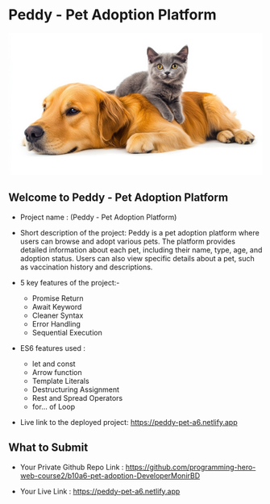 # Peddy - Pet Adoption Platform
<img class="w-full object-cover" src="./images/pet.webp" alt="img" />

## Welcome to Peddy - Pet Adoption Platform

-   Project name : (Peddy - Pet Adoption Platform)

-   Short description of the project: Peddy is a pet adoption platform where users can browse and adopt various pets. The platform provides detailed information about each pet, including their name,
    type, age, and adoption status. Users can also view specific details about a pet, such as vaccination history and descriptions.

-   5 key features of the project:-

    -   Promise Return
    -   Await Keyword
    -   Cleaner Syntax
    -   Error Handling
    -   Sequential Execution

-   ES6 features used :

    -   let and const
    -   Arrow function
    -   Template Literals
    -   Destructuring Assignment
    -   Rest and Spread Operators
    -   for... of Loop

-   Live link to the deployed project: https://peddy-pet-a6.netlify.app

## What to Submit

-   Your Private Github Repo Link : https://github.com/programming-hero-web-course2/b10a6-pet-adoption-DeveloperMonirBD

-   Your Live Link : https://peddy-pet-a6.netlify.app

